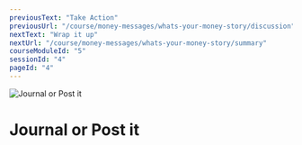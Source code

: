 ```yaml
---
previousText: "Take Action"
previousUrl: "/course/money-messages/whats-your-money-story/discussion"
nextText: "Wrap it up"
nextUrl: "/course/money-messages/whats-your-money-story/summary"
courseModuleId: "5"
sessionId: "4"
pageId: "4"
---
```



![Journal or Post it](/assets/img/journal-it.png)
# Journal or Post it
<sparkle-quiz question-id="111"></sparkle-quiz>
